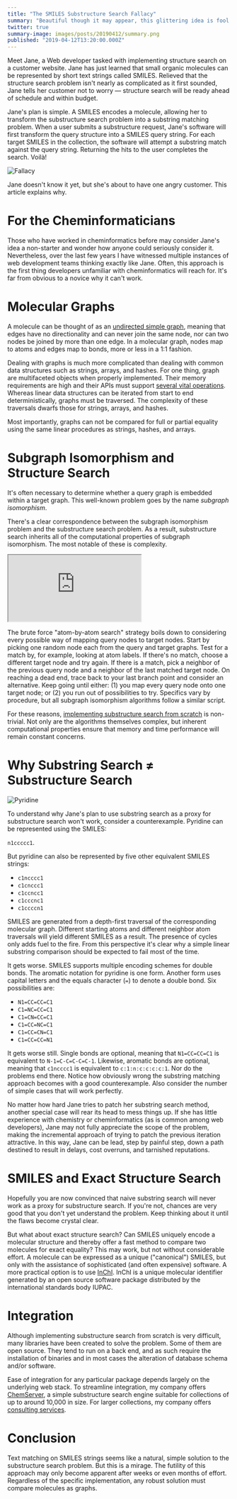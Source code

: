 ```yaml
---
title: "The SMILES Substructure Search Fallacy"
summary: "Beautiful though it may appear, this glittering idea is fool's gold."
twitter: true
summary-image: images/posts/20190412/summary.png
published: "2019-04-12T13:20:00.000Z"
---
```


Meet Jane, a Web developer tasked with implementing structure search on a customer website. Jane has just learned that small organic molecules can be represented by short text strings called SMILES. Relieved that the structure search problem isn't nearly as complicated as it first sounded, Jane tells her customer not to worry &mdash; structure search will be ready ahead of schedule and within budget.

Jane's plan is simple. A SMILES encodes a molecule, allowing her to transform the substructure search problem into a substring matching problem. When a user submits a substructure request, Jane's software will first transform the query structure into a SMILES query string. For each target SMILES in the collection, the software will attempt a substring match against the query string. Returning the hits to the user completes the search. Voilà!

![Fallacy](/images/posts/20190412/fallacy.png)

Jane doesn't know it yet, but she's about to have one angry customer. This article explains why.

# For the Cheminformaticians

Those who have worked in cheminformatics before may consider Jane's idea a non-starter and wonder how anyone could seriously consider it. Nevertheless, over the last few years I have witnessed multiple instances of web development teams thinking exactly like Jane. Often, this approach is the first thing developers unfamiliar with cheminformatics will reach for. It's far from obvious to a novice why it can't work.

# Molecular Graphs

A molecule can be thought of as an [undirected simple graph](https://en.wikipedia.org/wiki/Graph_(discrete_mathematics)), meaning that edges have no directionality and can never join the same node, nor can two nodes be joined by more than one edge. In a molecular graph, nodes map to atoms and edges map to bonds, more or less in a 1:1 fashion.

Dealing with graphs is much more complicated than dealing with common data structures such as strings, arrays, and hashes. For one thing, graph are multifaceted objects when properly implemented. Their memory requirements are high and their APIs must support [several vital operations](/articles/2019/03/04/class-free-object-oriented-programming/). Whereas linear data structures can be iterated from start to end deterministically, graphs must be traversed. The complexity of these traversals dwarfs those for strings, arrays, and hashes.

Most importantly, graphs can not be compared for full or partial equality using the same linear procedures as strings, hashes, and arrays.

# Subgraph Isomorphism and Structure Search

It's often necessary to determine whether a query graph is embedded within a target graph. This well-known problem goes by the name *subgraph isomorphism*.

There's a clear correspondence between the subgraph isomorphism problem and the substructure search problem. As a result, substructure search inherits all of the computational properties of subgraph isomorphism. The most notable of these is complexity.

<div class="videowrapper">
  <iframe src="https://www.youtube.com/embed/yFpRpxOry-A" allowfullscreen></iframe>
</div>

The brute force "atom-by-atom search" strategy boils down to considering every possible way of mapping query nodes to target nodes. Start by picking one random node each from the query and target graphs. Test for a match by, for example, looking at atom labels. If there's no match, choose a different target node and try again. If there is a match, pick a neighbor of the previous query node and a neighbor of the last matched target node. On reaching a dead end, trace back to your last branch point and consider an alternative. Keep going until either: (1) you map every query node onto one target node; or (2) you run out of possibilities to try. Specifics vary by procedure, but all subgraph isomorphism algorithms follow a similar script.

For these reasons, [implementing substructure search from scratch](/articles/2008/11/13/one-of-these-things-is-not-like-the-other/) is non-trivial. Not only are the algorithms themselves complex, but inherent computational properties ensure that memory and time performance will remain constant concerns.

# Why Substring Search &#8800; Substructure Search

![Pyridine](/images/posts/20190412/pyridine.png)

To understand why Jane's plan to use substring search as a proxy for substructure search won't work, consider a counterexample. Pyridine can be represented using the SMILES:

`n1ccccc1`.

But pyridine can also be represented by five other equivalent SMILES strings:

- `c1ncccc1`
- `c1cnccc1`
- `c1ccncc1`
- `c1cccnc1`
- `c1ccccn1`

SMILES are generated from a depth-first traversal of the corresponding molecular graph. Different starting atoms and different neighbor atom traversals will yield different SMILES as a result. The presence of cycles only adds fuel to the fire. From this perspective it's clear why a simple linear substring comparison should be expected to fail most of the time.

It gets worse. SMILES supports multiple encoding schemes for double bonds. The aromatic notation for pyridine is one form. Another form uses capital letters and the equals character (`=`) to denote a double bond. Six possibilities are:

- `N1=CC=CC=C1`
- `C1=NC=CC=C1`
- `C1=CN=CC=C1`
- `C1=CC=NC=C1`
- `C1=CC=CN=C1`
- `C1=CC=CC=N1`

It gets worse still. Single bonds are optional, meaning that `N1=CC=CC=C1` is equivalent to `N-1=C-C=C-C=C-1`. Likewise, aromatic bonds are optional, meaning that `c1ncccc1` is equivalent to `c:1:n:c:c:c:c:1`. Nor do the problems end there. Notice how obviously wrong the substring matching approach becomes with a good counterexample. Also consider the number of simple cases that will work perfectly.

No matter how hard Jane tries to patch her substring search method, another special case will rear its head to mess things up. If she has little experience with chemistry or cheminformatics (as is common among web developers), Jane may not fully appreciate the scope of the problem, making the incremental approach of trying to patch the previous iteration attractive. In this way, Jane can be lead, step by painful step, down a path destined to result in delays, cost overruns, and tarnished reputations.

# SMILES and Exact Structure Search

Hopefully you are now convinced that naive substring search will never work as a proxy for substructure search. If you're not, chances are very good that you don't yet understand the problem. Keep thinking about it until the flaws become crystal clear.

But what about exact structure search? Can SMILES uniquely encode a molecular structure and thereby offer a fast method to compare two molecules for exact equality? This may work, but not without considerable effort. A molecule can be expressed as a unique ("canonical") SMILES, but only with the assistance of sophisticated (and often expensive) software. A more practical option is to use [InChI](https://en.wikipedia.org/wiki/International_Chemical_Identifier). InChI is a unique molecular identifier generated by an open source software package distributed by the international standards body IUPAC.

# Integration

Although implementing substructure search from scratch is very difficult, many libraries have been created to solve the problem. Some of them are open source. They tend to run on a back end, and as such require the installation of binaries and in most cases the alteration of database schema and/or software.

Ease of integration for any particular package depends largely on the underlying web stack. To streamline integration, my company offers [ChemServer](https://metamolecular.com/chemserver/), a simple substructure search engine suitable for collections of up to around 10,000 in size. For larger collections, my company offers [consulting services](https://metamolecular.com/consulting/).

# Conclusion

Text matching on SMILES strings seems like a natural, simple solution to the substructure search problem. But this is a mirage. The futility of this approach may only become apparent after weeks or even months of effort. Regardless of the specific implementation, any robust solution must compare molecules as graphs.
